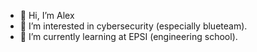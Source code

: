- 👋 Hi, I’m Alex
- 👀 I’m interested in cybersecurity (especially blueteam).
- 🌱 I’m currently learning at EPSI (engineering school).
